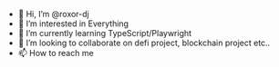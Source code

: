- 👋 Hi, I’m @roxor-dj
- 👀 I’m interested in Everything
- 🌱 I’m currently learning TypeScript/Playwright
- 💞️ I’m looking to collaborate on defi project, blockchain project etc..
- 📫 How to reach me 

<!---
roxor-dj/roxor-dj is a ✨ special ✨ repository because its `README.md` (this file) appears on your GitHub profile.
You can click the Preview link to take a look at your changes.
--->
